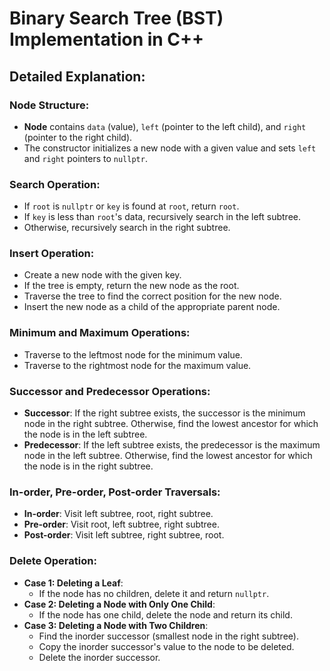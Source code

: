# Binary Search Tree (BST) Implementation in C++

## Detailed Explanation:

### Node Structure:
- **Node** contains `data` (value), `left` (pointer to the left child), and `right` (pointer to the right child).
- The constructor initializes a new node with a given value and sets `left` and `right` pointers to `nullptr`.

### Search Operation:
- If `root` is `nullptr` or `key` is found at `root`, return `root`.
- If `key` is less than `root`'s data, recursively search in the left subtree.
- Otherwise, recursively search in the right subtree.

### Insert Operation:
- Create a new node with the given key.
- If the tree is empty, return the new node as the root.
- Traverse the tree to find the correct position for the new node.
- Insert the new node as a child of the appropriate parent node.

### Minimum and Maximum Operations:
- Traverse to the leftmost node for the minimum value.
- Traverse to the rightmost node for the maximum value.

### Successor and Predecessor Operations:
- **Successor**: If the right subtree exists, the successor is the minimum node in the right subtree. Otherwise, find the lowest ancestor for which the node is in the left subtree.
- **Predecessor**: If the left subtree exists, the predecessor is the maximum node in the left subtree. Otherwise, find the lowest ancestor for which the node is in the right subtree.

### In-order, Pre-order, Post-order Traversals:
- **In-order**: Visit left subtree, root, right subtree.
- **Pre-order**: Visit root, left subtree, right subtree.
- **Post-order**: Visit left subtree, right subtree, root.

### Delete Operation:
- **Case 1: Deleting a Leaf**:
  - If the node has no children, delete it and return `nullptr`.
- **Case 2: Deleting a Node with Only One Child**:
  - If the node has one child, delete the node and return its child.
- **Case 3: Deleting a Node with Two Children**:
  - Find the inorder successor (smallest node in the right subtree).
  - Copy the inorder successor's value to the node to be deleted.
  - Delete the inorder successor.

